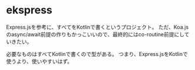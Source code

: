 # ekspress

Express.jsを参考に、すべてをKotlinで書くというプロジェクト。
ただ、Koa.jsのasync/await前提の作りもかっこいいので、最終的にはco-routine前提にしていきたい。

必要なものはすべてKotlinで書くので型がある。
つまり、Express.jsをKotlinで使うより、使いやすいはず。
